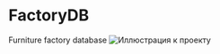 # FactoryDB
Furniture factory database
![Иллюстрация к проекту](https://github.com/IbragimovAsRa/FactoryDB/tree/main/img/database_structure.png)
